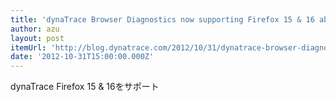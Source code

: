 ```yaml
---
title: 'dynaTrace Browser Diagnostics now supporting Firefox 15 & 16 about:performance'
author: azu
layout: post
itemUrl: 'http://blog.dynatrace.com/2012/10/31/dynatrace-browser-diagnostics-now-supporting-firefox-15-16/'
date: '2012-10-31T15:00:00.000Z'
---
```

dynaTrace  Firefox 15 & 16をサポート

